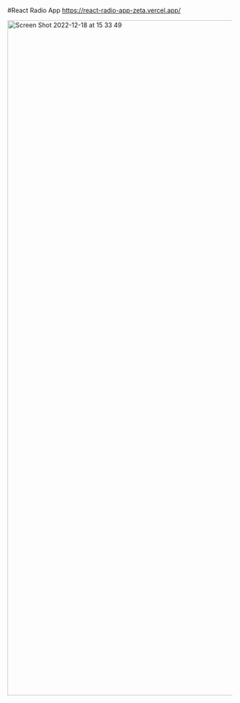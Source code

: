 #React Radio App
https://react-radio-app-zeta.vercel.app/

<img width="1512" alt="Screen Shot 2022-12-18 at 15 33 49" src="https://user-images.githubusercontent.com/82292818/208325324-53b3e9b4-590a-4e46-ab1b-967266f780e2.png">
